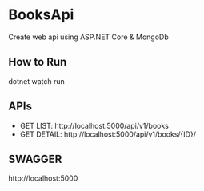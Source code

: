 # BooksApi
Create web api using ASP.NET Core & MongoDb

## How to Run
dotnet watch run

## APIs
- GET LIST: http://localhost:5000/api/v1/books
- GET DETAIL: http://localhost:5000/api/v1/books/{ID}/

## SWAGGER
http://localhost:5000
